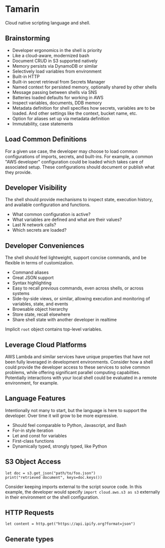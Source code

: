 # Tamarin

Cloud native scripting language and shell.

## Brainstorming

 * Developer ergonomics in the shell is priority
 * Like a cloud-aware, modernized bash
 * Document CRUD in S3 supported natively
 * Memory persists via DynamoDB or similar
 * Selectively load variables from environment
 * Built-in HTTP
 * Built-in secret retrieval from Secrets Manager
 * Named context for persisted memory, optionally shared by other shells
 * Message passing between shells via SNS
 * Batteries loaded defaults for working in AWS
 * Inspect variables, documents, DDB memory
 * Metadata definition for shell specifies how secrets, variables
   are to be loaded. And other settings like the context, bucket name, etc.
 * Option for aliases set up via metadata definition
 * Immutability, case statements

## Load Common Definitions

For a given use case, the developer may choose to load common configurations
of imports, secrets, and built-ins. For example, a common "AWS developer"
configuration could be loaded which takes care of associated setup. These
configurations should document or publish what they provide.

## Developer Visibility

The shell should provide mechanisms to inspect state, execution history,
and available configuration and functions.

 * What common configuration is active?
 * What variables are defined and what are their values?
 * Last N network calls?
 * Which secrets are loaded?

## Developer Conveniences

The shell should feel lightweight, support concise commands, and be flexible
in terms of customization.

 * Command aliases
 * Great JSON support
 * Syntax highlighting
 * Easy to recall previous commands, even across shells, or across systems
 * Side-by-side views, or similar, allowing execution and monitoring of
   variables, state, and events
 * Browsable object hierarchy
 * Store state, recall elsewhere
 * Share shell state with another developer in realtime

Implicit `root` object contains top-level variables.

## Leverage Cloud Platforms

AWS Lambda and similar services have unique properties that have not been
fully leveraged in development environments. Consider how a shell could provide
the developer access to these services to solve common problems, while offering
significant parallel computing capabilties. Potentially interactions with your
local shell could be evaluated in a remote environment, for example.

## Language Features

Intentionally not many to start, but the language is here to support the
developer. Over time it will grow to be more expressive.

 * Should feel comparable to Python, Javascript, and Bash
 * For-in style iteration
 * Let and const for variables
 * First-class functions
 * Dynamically typed, strongly typed, like Python

## S3 Object Access

```
let doc = s3.get_json("path/to/foo.json")
print("retrieved document", keys=doc.keys())
```

Consider keeping imports external to the script source code. In this example,
the developer would specify `import cloud.aws.s3 as s3` externally in their
environment or the shell configuration.

## HTTP Requests

```
let content = http.get("https://api.ipify.org?format=json")
```

## Generate types

